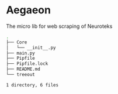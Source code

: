 # Aegaeon

The micro lib for web scraping of Neuroteks

```bash
.
├── Core
│   └── __init__.py
├── main.py
├── Pipfile
├── Pipfile.lock
├── README.md
└── treeout

1 directory, 6 files
```